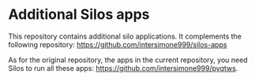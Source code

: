 # Additional Silos apps

This repository contains additional silo applications.
It complements the following repository: https://github.com/intersimone999/silos-apps

As for the original repository, the apps in the current repository, you need Silos to run all these apps: https://github.com/intersimone999/pyqtws.
